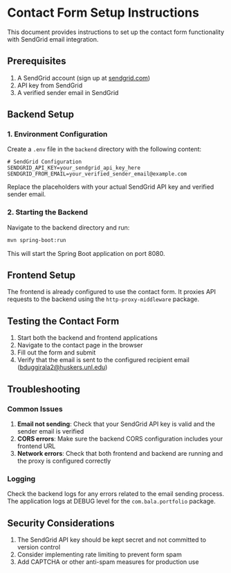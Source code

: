 # Contact Form Setup Instructions

This document provides instructions to set up the contact form functionality with SendGrid email integration.

## Prerequisites

1. A SendGrid account (sign up at [sendgrid.com](https://sendgrid.com))
2. API key from SendGrid
3. A verified sender email in SendGrid

## Backend Setup

### 1. Environment Configuration

Create a `.env` file in the `backend` directory with the following content:

```
# SendGrid Configuration
SENDGRID_API_KEY=your_sendgrid_api_key_here
SENDGRID_FROM_EMAIL=your_verified_sender_email@example.com
```

Replace the placeholders with your actual SendGrid API key and verified sender email.

### 2. Starting the Backend

Navigate to the backend directory and run:

```bash
mvn spring-boot:run
```

This will start the Spring Boot application on port 8080.

## Frontend Setup

The frontend is already configured to use the contact form. It proxies API requests to the backend using the `http-proxy-middleware` package.

## Testing the Contact Form

1. Start both the backend and frontend applications
2. Navigate to the contact page in the browser
3. Fill out the form and submit
4. Verify that the email is sent to the configured recipient email (bduggirala2@huskers.unl.edu)

## Troubleshooting

### Common Issues

1. **Email not sending**: Check that your SendGrid API key is valid and the sender email is verified
2. **CORS errors**: Make sure the backend CORS configuration includes your frontend URL
3. **Network errors**: Check that both frontend and backend are running and the proxy is configured correctly

### Logging

Check the backend logs for any errors related to the email sending process. The application logs at DEBUG level for the `com.bala.portfolio` package.

## Security Considerations

1. The SendGrid API key should be kept secret and not committed to version control
2. Consider implementing rate limiting to prevent form spam
3. Add CAPTCHA or other anti-spam measures for production use 